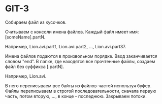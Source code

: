 # GIT-3
Собираем файл из кусочков.

Считываем с консоли имена файлов.
Каждый файл имеет имя: [someName].partN.

Например, Lion.avi.part1, Lion.avi.part2, ..., Lion.avi.part37.

Имена файлов подаются в произвольном порядке. Ввод заканчивается словом "end".
В папке, где находятся все прочтенные файлы, создаем файл без суффикса [.partN].

Например, Lion.avi.

В него переписываем все байты из файлов-частей используя буфер.
Файлы переписываем в строгой последовательности, сначала первую часть, потом вторую, ..., в конце - последнюю.
Закрываем потоки.

